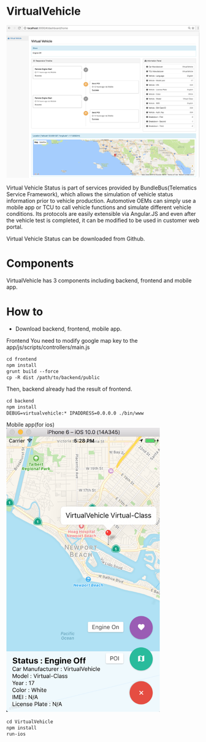 # VirtualVehicle
<img src="https://github.com/zenome/VirtualVehicle/blob/master/screenshot/frontend.png" alt="VirtualVehicle" width="800"/>

Virtual Vehicle Status is part of services provided by BundleBus(Telematics Service Framework), which allows the simulation of vehicle status information prior to vehicle production.
Automotive OEMs can simply use a mobile app or TCU to call vehicle functions and simulate different vehicle conditions.
Its protocols are easily extensible via Angular.JS and even after the vehicle test is completed, it can be modified to be used in customer web portal.

Virtual Vehicle Status can be downloaded from Github.

# Components
VirtualVehicle has 3 components including backend, frontend and mobile app.

# How to
- Download backend, frontend, mobile app.

Frontend
You need to modify google map key to the app/js/scripts/controllers/main.js
~~~~
cd frontend
npm install
grunt build --force
cp -R dist /path/to/backend/public
~~~~

Then, backend already had the result of frontend.
~~~~
cd backend
npm install
DEBUG=virtualvehicle:* IPADDRESS=0.0.0.0 ./bin/www
~~~~

Mobile app(for ios)
<br>
<img src="https://github.com/zenome/VirtualVehicle/blob/master/screenshot/mobile%20app.png" alt="Mobile App" width="400" />
~~~~
cd VirtualVehicle
npm install
run-ios
~~~~
